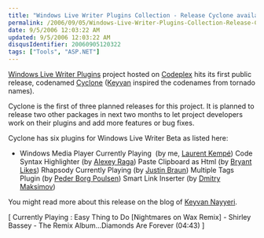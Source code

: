 ```yaml
---
title: "Windows Live Writer Plugins Collection - Release Cyclone available"
permalink: /2006/09/05/Windows-Live-Writer-Plugins-Collection-Release-Cyclone-available/
date: 9/5/2006 12:03:22 AM
updated: 9/5/2006 12:03:22 AM
disqusIdentifier: 20060905120322
tags: ["Tools", "ASP.NET"]
---
```

[Windows Live Writer Plugins](http://www.codeplex.com/Wiki/View.aspx?ProjectName=WLWPlugins) project hosted on [Codeplex](http://www.codeplex.com/Wiki/View.aspx?ProjectName=WLWPlugins) hits its first public release, codenamed [Cyclone](http://www.codeplex.com/Release/ProjectReleases.aspx?ProjectName=WLWPlugins&ReleaseId=301) ([Keyvan](http://nayyeri.net/) inspired the codenames from tornado names). 

Cyclone is the first of three planned releases for this project. It is planned to release two other packages in next two months to let project developers work on their plugins and add more features or bug fixes. 
<!-- more -->

Cyclone has six plugins for Windows Live Writer Beta as listed here: 

*   Windows Media Player Currently Playing  (by me, [Laurent Kempé](http://weblogs.asp.net/lkempe/))  Code Syntax Highlighter (by [Alexey Raga](http://patrol02.spaces.live.com))  Paste Clipboard as Html (by [Bryant Likes](http://blogs.sqlxml.org/bryantlikes))  Rhapsody Currently Playing (by [Justin Braun](http://www.justinbraun.com/))  Multiple Tags Plugin (by [Peder Borg Poulsen](http://tech.pederborgpoulsen.dk/))  Smart Link Inserter (by [Dmitry Maksimov](http://blogbydmt.blogspot.com)) 

You might read more about this release on the blog of [Keyvan Nayyeri](http://nayyeri.net/archive/2006/09/04/Windows-Live-Writer-Cyclone-Plugins-Collection.aspx).

[ Currently Playing : Easy Thing to Do [Nightmares on Wax Remix] - Shirley Bassey - The Remix Album...Diamonds Are Forever (04:43) ]
